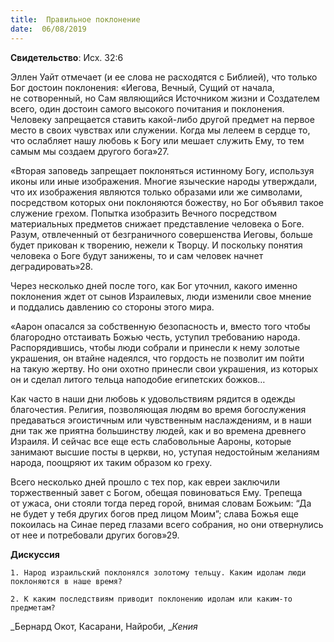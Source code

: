 ```yaml
---
title:  Правильное поклонение
date:  06/08/2019
---
```


**Свидетельство**: Исх. 32:6

Эллен Уайт отмечает (и ее слова не расходятся с Библией), что только Бог достоин поклонения: «Иегова, Вечный, Сущий от начала, не сотворенный, но Сам являющийся Источником жизни и Создателем всего, один достоин самого высокого почитания и поклонения. Человеку запрещается ставить какой-либо другой предмет на первое место в своих чувствах или служении. Когда мы лелеем в сердце то, что ослабляет нашу любовь к Богу или мешает служить Ему, то тем самым мы создаем другого бога»27.

«Вторая заповедь запрещает поклоняться истинному Богу, используя иконы или иные изображения. Многие языческие народы утверждали, что их изображения являются только образами или же символами, посредством которых они поклоняются божеству, но Бог объявил такое служение грехом. Попытка изобразить Вечного посредством материальных предметов снижает представление человека о Боге. Разум, отвлеченный от безграничного совершенства Иеговы, больше будет прикован к творению, нежели к Творцу. И поскольку понятия человека о Боге будут занижены, то и сам человек начнет деградировать»28.

Через несколько дней после того, как Бог уточнил, какого именно поклонения ждет от сынов Израилевых, люди изменили свое мнение и поддались давлению со стороны этого мира.

«Аарон опасался за собственную безопасность и, вместо того чтобы благородно отстаивать Божью честь, уступил требованию народа. Распорядившись, чтобы люди собрали и принесли к нему золотые украшения, он втайне надеялся, что гордость не позволит им пойти на такую жертву. Но они охотно принесли свои украшения, из которых он и сделал литого тельца наподобие египетских божков…

Как часто в наши дни любовь к удовольствиям рядится в одежды благочестия. Религия, позволяющая людям во время богослужения предаваться эгоистичным или чувственным наслаждениям, и в наши дни так же приятна большинству людей, как и во времена древнего Израиля. И сейчас все еще есть слабовольные Аароны, которые занимают высшие посты в церкви, но, уступая недостойным желаниям народа, поощряют их таким образом ко греху.

Всего несколько дней прошло с тех пор, как евреи заключили торжественный завет с Богом, обещая повиноваться Ему. Трепеща от ужаса, они стояли тогда перед горой, внимая словам Божьим: “Да не будет у тебя других богов пред лицом Моим”; слава Божья еще покоилась на Синае перед глазами всего собрания, но они отвернулись от нее и потребовали других богов»29.

**Дискуссия**

`1.	Народ израильский поклонялся золотому тельцу. Каким идолам люди поклоняются в наше время?`

`2.	К каким последствиям приводит поклонению идолам или каким-то предметам?`

_Бернард Окот, Касарани, Найроби, __Кения_